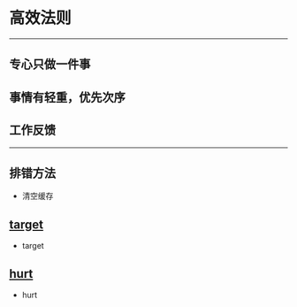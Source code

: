 # 高效法则
-------------------------

## 专心只做一件事

## 事情有轻重，优先次序

## 工作反馈

-------------------------

## 排错方法

 - 清空缓存

## [target](target.html)

* target


## [hurt](hurt.html)

* hurt